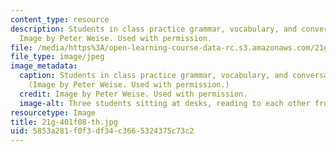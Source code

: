 ```yaml
---
content_type: resource
description: Students in class practice grammar, vocabulary, and conversational skills.
  Image by Peter Weise. Used with permission.
file: /media/https%3A/open-learning-course-data-rc.s3.amazonaws.com/21g-401-german-i-fall-2008/5853a281f0f3df34c3665324375c73c2_21g-401f08-th.jpg
file_type: image/jpeg
image_metadata:
  caption: Students in class practice grammar, vocabulary, and conversational skills.
    (Image by Peter Weise. Used with permission.)
  credit: Image by Peter Weise. Used with permission.
  image-alt: Three students sitting at desks, reading to each other from textbooks.
resourcetype: Image
title: 21g-401f08-th.jpg
uid: 5853a281-f0f3-df34-c366-5324375c73c2
---
```

